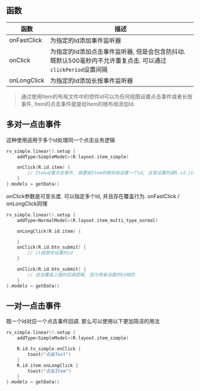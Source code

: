 ## 函数

| 函数 | 描述 |
|-|-|
| onFastClick | 为指定的Id添加事件监听器 |
| onClick | 为指定的Id添加点击事件监听器, 但是会包含防抖动. <br>既默认500毫秒内不允许重复点击. 可以通过`clickPeriod`设置间隔 |
| onLongClick | 为指定的Id添加长按事件监听器 |

> 通过使用Item的布局文件中的控件id可以为任何视图设置点击事件或者长按事件, Item的点击事件就是给Item的根布局添加Id.

## 多对一点击事件

这种使用适用于多个id处理同一个点击业务逻辑

```kotlin
rv_simple.linear().setup {
    addType<SimpleModel>(R.layout.item_simple)

    onClick(R.id.item) {
        // Item设置点击事件, 就要给Item的根布局设置一个id, 这里设置的是R.id.item
    }
}.models = getData()
```

onClick参数是可变长度. 可以指定多个Id, 并且存在覆盖行为.  onFastClick / onLongClick同理

```kotlin
rv_simple.linear().setup {
    addType<NormalModel>(R.layout.item_multi_type_normal)

    onLongClick(R.id.item) {

    }
    onClick(R.id.btn_submit) {
        // it就是你设置的id
    }

    onClick(R.id.btn_submit) {
        // 这会覆盖上面的回调逻辑, 因为两者设置的Id相同
    }
}.models = getData()
```

## 一对一点击事件

既一个Id对应一个点击事件回调. 那么可以使用以下更加简洁的用法

```kotlin
rv_simple.linear().setup {
    addType<SimpleModel>(R.layout.item_simple)

    R.id.tv_simple.onClick {
        toast("点击Text")
    }
    R.id.item.onLongClick {
        toast("点击Item")
    }
}.models = getData()
```